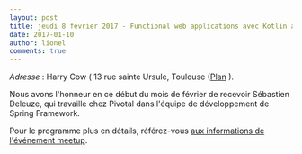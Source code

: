 ```yaml
---
layout: post
title: jeudi 8 février 2017 - Functional web applications avec Kotlin and Spring
date: 2017-01-10
author: lionel
comments: true
---
```


_Adresse_ : Harry Cow ( 13 rue sainte Ursule, Toulouse ([Plan](https://maps.google.com/maps?f=q&hl=en&q=13+rue+sainte+Ursule+%2C+Toulouse%2C+fr) ).

Nous avons l'honneur en ce début du mois de février de recevoir Sébastien Deleuze, qui travaille chez Pivotal dans l'équipe de développement de Spring Framework. 

Pour le programme plus en détails, référez-vous [aux informations de l'événement meetup](http://www.meetup.com/fr-FR/Toulouse-Java-User-Group/events/236352947/).
